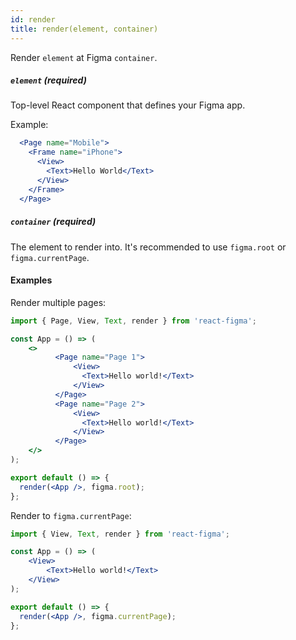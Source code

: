 ```yaml
---
id: render
title: render(element, container)
---
```


Render `element` at Figma `container`.


##### `element` (required)

Top-level React component that defines your Figma app.

Example:

```jsx
  <Page name="Mobile">
    <Frame name="iPhone">
      <View>
        <Text>Hello World</Text>
      </View>
    </Frame>
  </Page>
```

##### `container` (required)

The element to render into. It's recommended to use `figma.root` or `figma.currentPage`.

#### Examples

Render multiple pages:

```jsx
import { Page, View, Text, render } from 'react-figma';

const App = () => (
    <>
          <Page name="Page 1">
              <View>
                <Text>Hello world!</Text>
              </View>
          </Page>
          <Page name="Page 2">
              <View>
                <Text>Hello world!</Text>
              </View>
          </Page>
    </>
);

export default () => {
  render(<App />, figma.root);
};
``` 

Render to `figma.currentPage`:

```jsx
import { View, Text, render } from 'react-figma';

const App = () => (
    <View>
        <Text>Hello world!</Text>
    </View>
);

export default () => {
  render(<App />, figma.currentPage);
};
``` 
